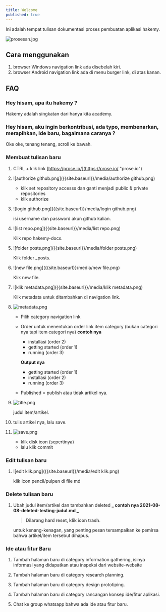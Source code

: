 ```yaml
---
title: Welcome
published: true
---
```


Ini adalah tempat tulisan dokumentasi proses pembuatan aplikasi hakemy.

![prosesan.jpg]({{site.baseurl}}/media/prosesan.jpg)

## Cara menggunakan

1. browser Windows navigation link ada disebelah kiri.
2. browser Android navigation link ada di menu burger link, di atas kanan.


## FAQ

### Hey hisam, apa itu hakemy ?

Hakemy adalah singkatan dari hanya kita academy.

### Hey hisam, aku ingin berkontribusi, ada typo, membenarkan, merapihkan, ide baru, bagaimana caranya ?

Oke oke, tenang tenang, scroll ke bawah.

### Membuat tulisan baru

1. CTRL + klik link [https://prose.io/](https://prose.io/ "prose.io")

2. ![authorize github.png]({{site.baseurl}}/media/authorize github.png)
	
    - klik set repository accesss dan ganti menjadi public & private repositories
    - klik authorize
    
3. ![login github.png]({{site.baseurl}}/media/login github.png)
	
    isi username dan password akun github kalian.
    
4. ![list repo.png]({{site.baseurl}}/media/list repo.png)
	
    Klik repo hakemy-docs.

5. ![folder posts.png]({{site.baseurl}}/media/folder posts.png)
	
    Klik folder _posts.

6. ![new file.png]({{site.baseurl}}/media/new file.png)
	
    Klik new file.

7. ![klik metadata.png]({{site.baseurl}}/media/klik metadata.png)
	
    Klik metadata untuk ditambahkan di navigation link.
    
8. ![metadata.png]({{site.baseurl}}/media/metadata.png)
	
    - Pilih category navigation link
    - Order untuk menentukan order link item category (bukan categori nya tapi item categori nya)
    	**contoh nya** 
        - installasi (order 2)
        - getting started (order 1)
        - running (order 3)
        
        **Output nya** 
        - getting started (order 1)
        - installasi (order 2)
        - running (order 3)
     - Published = publish atau tidak artikel nya.

9. ![title.png]({{site.baseurl}}/media/title.png)

	judul item/artikel.
    
10. tulis artikel nya, lalu save.

11. ![save.png]({{site.baseurl}}/media/save.png)
	
    - klik disk icon (sepertinya)
    - lalu klik commit


### Edit tulisan baru

1. ![edit klik.png]({{site.baseurl}}/media/edit klik.png)
	
	klik icon pencil/pulpen di file md

### Delete tulisan baru

1. Ubah judul item/artikel dan tambahkan deleted
	**_ contoh nya 2021-08-08-deleted-testing-judul.md _**
    
    > **Dilarang hard reset, klik icon trash**.
	   
    untuk kenang-kenagan, yang penting pesan tersampaikan ke pemirsa bahwa artikel/item tersebut dihapus.
    
### Ide atau fitur Baru

1. Tambah halaman baru di category information gathering, isinya informasi yang didapatkan atau inspeksi dari website-website

2. Tambah halaman baru di category research planning.

3. Tambah halaman baru di category design prototiping.

4. Tambah halaman baru di category rancangan konsep ide/fitur aplikasi.

5. Chat ke group whatsapp bahwa ada ide atau fitur baru.

